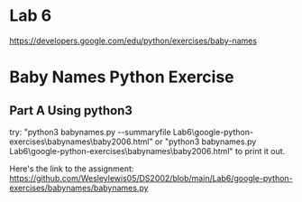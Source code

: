 # Lab 6
https://developers.google.com/edu/python/exercises/baby-names
# Baby Names Python Exercise

## Part A Using python3

try: "python3 babynames.py --summaryfile Lab6\google-python-exercises\babynames\baby2006.html" or "python3 babynames.py Lab6\google-python-exercises\babynames\baby2006.html" to print it out.

Here's the link to the assignment: https://github.com/Wesleylewis05/DS2002/blob/main/Lab6/google-python-exercises/babynames/babynames.py
